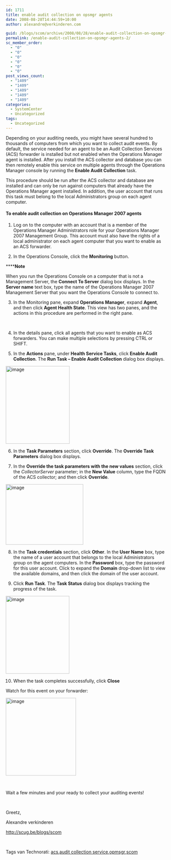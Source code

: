 ```yaml
---
id: 1711
title: enable audit collection on opsmgr agents
date: 2008-08-28T14:44:59+10:00
author: alexandre@verkinderen.com

guid: /blogs/scom/archive/2008/08/28/enable-audit-collection-on-opsmgr-agents.aspx
permalink: /enable-audit-collection-on-opsmgr-agents-2/
sc_member_order:
  - "0"
  - "0"
  - "0"
  - "0"
  - "0"
  - "0"
post_views_count:
  - "1409"
  - "1409"
  - "1409"
  - "1409"
  - "1409"
categories:
  - SystemCenter
  - Uncategorized
tags:
  - Uncategorized
---
```

Depending on your auditing needs, you might have several hundred to thousands of computers from which you want to collect audit events. By default, the service needed for an agent to be an Audit Collection Services (ACS) forwarder is installed but not enabled when the Operations Manager agent is installed. After you install the ACS collector and database you can then remotely enable this service on multiple agents through the Operations Manager console by running the **Enable Audit Collection** task.

This procedure should be run after the ACS collector and database are installed and can only be run against computers that already have the Operations Manager agent installed. In addition, the user account that runs this task must belong to the local Administrators group on each agent computer.

#### To enable audit collection on Operations Manager 2007 agents

1. Log on to the computer with an account that is a member of the Operations Manager Administrators role for your Operations Manager 2007 Management Group. This account must also have the rights of a local administrator on each agent computer that you want to enable as an ACS forwarder.

2. In the Operations Console, click the **Monitoring** button.

******Note** 

When you run the Operations Console on a computer that is not a Management Server, the **Connect To Server** dialog box displays. In the **Server name** text box, type the name of the Operations Manager 2007 Management Server that you want the Operations Console to connect to.

3. In the Monitoring pane, expand **Operations Manager**, expand **Agent**, and then click **Agent Health State**. This view has two panes, and the actions in this procedure are performed in the right pane.

&nbsp;

4. In the details pane, click all agents that you want to enable as ACS forwarders. You can make multiple selections by pressing CTRL or SHIFT.

5. In the **Actions** pane, under **Health Service Tasks**, click **Enable Audit Collection**. The **Run Task &#8211; Enable Audit Collection** dialog box displays.

[<img style="border-right: 0px;border-top: 0px;border-left: 0px;border-bottom: 0px" height="244" alt="image" src="http://scug.be/blogs/scom/WindowsLiveWriter/enableauditcollectiononopsmgragents_E9C2/image_thumb_4.png" width="201" border="0" />](http://scug.be/blogs/scom/WindowsLiveWriter/enableauditcollectiononopsmgragents_E9C2/image_10.png)

6. In the **Task Parameters** section, click **Override**. The **Override Task Parameters** dialog box displays.

7. In the **Override the task parameters with the new values** section, click the _CollectorServer_ parameter; in the **New Value** column, type the FQDN of the ACS collector; and then click **Override**.

[<img style="border-right: 0px;border-top: 0px;border-left: 0px;border-bottom: 0px" height="190" alt="image" src="http://scug.be/blogs/scom/WindowsLiveWriter/enableauditcollectiononopsmgragents_E9C2/image_thumb_6.png" width="244" border="0" />](http://scug.be/blogs/scom/WindowsLiveWriter/enableauditcollectiononopsmgragents_E9C2/image_14.png)

8. In the **Task credentials** section, click **Other**. In the **User Name** box, type the name of a user account that belongs to the local Administrators group on the agent computers. In the **Password** box, type the password for this user account. Click to expand the **Domain** drop-down list to view the available domains, and then click the domain of the user account.

9. Click **Run Task**. The **Task Status** dialog box displays tracking the progress of the task.

[<img style="border-right: 0px;border-top: 0px;border-left: 0px;border-bottom: 0px" height="244" alt="image" src="http://scug.be/blogs/scom/WindowsLiveWriter/enableauditcollectiononopsmgragents_E9C2/image_thumb_7.png" width="200" border="0" />](http://scug.be/blogs/scom/WindowsLiveWriter/enableauditcollectiononopsmgragents_E9C2/image_16.png)

10. When the task completes successfully, click **Close**

Watch for this event on your forwarder:

[<img style="border-top-width: 0px;border-left-width: 0px;border-bottom-width: 0px;border-right-width: 0px" height="244" alt="image" src="http://scug.be/blogs/scom/WindowsLiveWriter/enableauditcollectiononopsmgragents_E9C2/image_thumb_5.png" width="221" border="0" />](http://scug.be/blogs/scom/WindowsLiveWriter/enableauditcollectiononopsmgragents_E9C2/image_12.png)

&nbsp;

Wait a few minutes and your ready to collect your auditing events!

&nbsp;

Greetz,

Alexandre verkinderen

<http://scug.be/blogs/scom>

&nbsp;

<div class="wlWriterSmartContent" style="padding-right: 0px;padding-left: 0px;padding-bottom: 0px;margin: 0px;padding-top: 0px">
  Tags van Technorati: <a href="http://technorati.com/tags/acs" rel="tag">acs</a>,<a href="http://technorati.com/tags/audit%20collection%20service" rel="tag">audit collection service</a>,<a href="http://technorati.com/tags/opmsgr" rel="tag">opmsgr</a>,<a href="http://technorati.com/tags/scom" rel="tag">scom</a>
</div>
